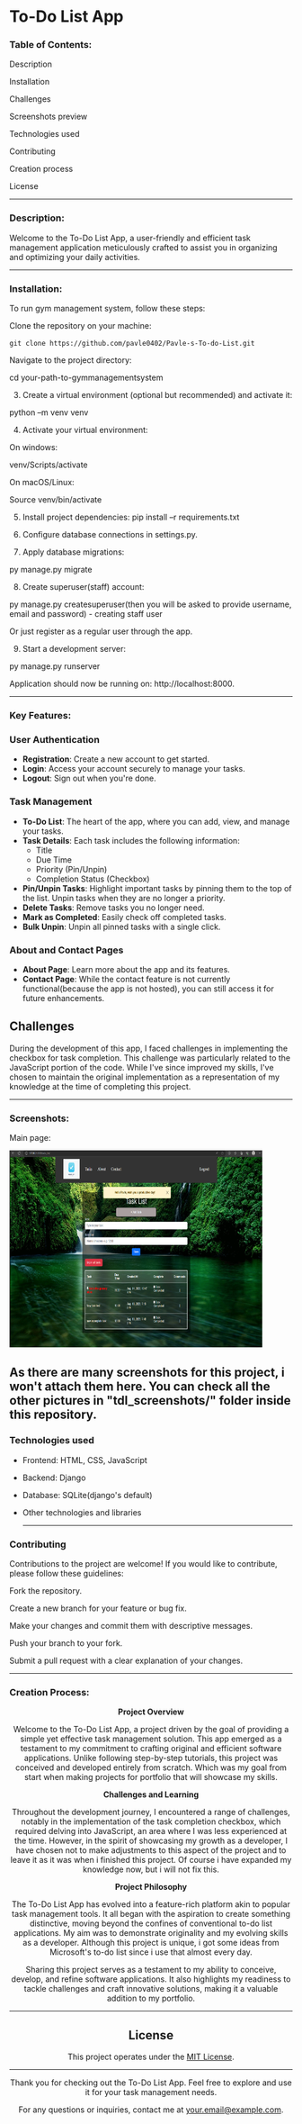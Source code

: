 <h1>To-Do List App</h1>
<h3>Table of Contents:</h3> 

 
Description

Installation 

Challenges

Screenshots preview

Technologies used 

Contributing 

Creation process 

License

---
<h3>Description:</h3> 

Welcome to the To-Do List App, a user-friendly and efficient task management application meticulously crafted to assist you in organizing and optimizing your daily activities.


 ---


<h3>Installation:</h3> 

 

To run gym management system, follow these steps: 

 

Clone the repository on your machine: 

 
	git clone https://github.com/pavle0402/Pavle-s-To-do-List.git

 

Navigate to the project directory: 

cd your-path-to-gymmanagementsystem 

 

3. Create a virtual environment (optional but recommended) and activate it: 

python –m venv venv 

 

 

4. Activate your virtual environment: 

On windows: 

venv/Scripts/activate 

 

On macOS/Linux: 

Source venv/bin/activate 

 

5. Install project dependencies: 
	pip install –r requirements.txt 

 

6. Configure database connections in settings.py. 

 

7. Apply database migrations: 

py manage.py migrate 

 

8. Create superuser(staff) account: 

py manage.py createsuperuser(then you will be asked to provide 	username, email and password) - creating staff user

Or just register as a regular user through the app.

9. Start a development server: 

py manage.py runserver 

 

Application should now be running on: http://localhost:8000. 

 

 
---
<h3>Key Features:</h3> 

### User Authentication

- **Registration**: Create a new account to get started.
- **Login**: Access your account securely to manage your tasks.
- **Logout**: Sign out when you're done.

### Task Management

- **To-Do List**: The heart of the app, where you can add, view, and manage your tasks.
- **Task Details**: Each task includes the following information:
  - Title
  - Due Time
  - Priority (Pin/Unpin)
  - Completion Status (Checkbox)
- **Pin/Unpin Tasks**: Highlight important tasks by pinning them to the top of the list. Unpin tasks when they are no longer a priority.
- **Delete Tasks**: Remove tasks you no longer need.
- **Mark as Completed**: Easily check off completed tasks.
- **Bulk Unpin**: Unpin all pinned tasks with a single click.

### About and Contact Pages

- **About Page**: Learn more about the app and its features.
- **Contact Page**: While the contact feature is not currently functional(because the app is not hosted), you can still access it for future enhancements.

## Challenges

During the development of this app, I faced challenges in implementing the checkbox for task completion. This challenge was particularly related to the JavaScript portion of the code. While I've since improved my skills, I've chosen to maintain the original implementation as a representation of my knowledge at the time of completing this project.

 
 ---

<h3>Screenshots:</h3> 

Main page:

<img src="tdl_screenshots/Screenshot 2023-09-22 122820.png" width=450 height=350>


 As there are many screenshots for this project, i won't attach them here. You can check all the other pictures in "tdl_screenshots/" folder inside this repository.
 ---

<h3>Technologies used</h3> 

- Frontend: HTML, CSS, JavaScript
- Backend: Django
- Database: SQLite(django's default)
- Other technologies and libraries
 

  ---


<h3>Contributing</h3> 

Contributions to the project are welcome! If you would like to contribute, please follow these guidelines: 

Fork the repository. 

Create a new branch for your feature or bug fix. 

Make your changes and commit them with descriptive messages. 

Push your branch to your fork. 

Submit a pull request with a clear explanation of your changes. 

 
 ---

<h3>Creation Process:</h3>
<p1 style="text-align:center;">

**Project Overview**

Welcome to the To-Do List App, a project driven by the goal of providing a simple yet effective task management solution. 
This app emerged as a testament to my commitment to crafting original and efficient software applications.
Unlike following step-by-step tutorials, this project was conceived and developed entirely from scratch.
Which was my goal from start when making projects for portfolio that will showcase my skills.

**Challenges and Learning**

Throughout the development journey, I encountered a range of challenges, notably in the implementation of the task completion checkbox, which required delving into JavaScript, an area where I was less experienced at the time.
However, in the spirit of showcasing my growth as a developer, I have chosen not to make adjustments to this aspect of the project and to leave it as it was when i finished this project.
Of course i have expanded my knowledge now, but i will not fix this.

**Project Philosophy**

The To-Do List App has evolved into a feature-rich platform akin to popular task management tools. 
It all began with the aspiration to create something distinctive, moving beyond the confines of conventional to-do list applications.
My aim was to demonstrate originality and my evolving skills as a developer.
Although this project is unique, i got some ideas from Microsoft's to-do list since i use that almost every day.

Sharing this project serves as a testament to my ability to conceive, develop, and refine software applications. It also highlights my readiness to tackle challenges and craft innovative solutions, making it a valuable addition to my portfolio.
</p1>

 
---

## License

This project operates under the [MIT License](LICENSE).

---

Thank you for checking out the To-Do List App. Feel free to explore and use it for your task management needs.

For any questions or inquiries, contact me at your.email@example.com.

